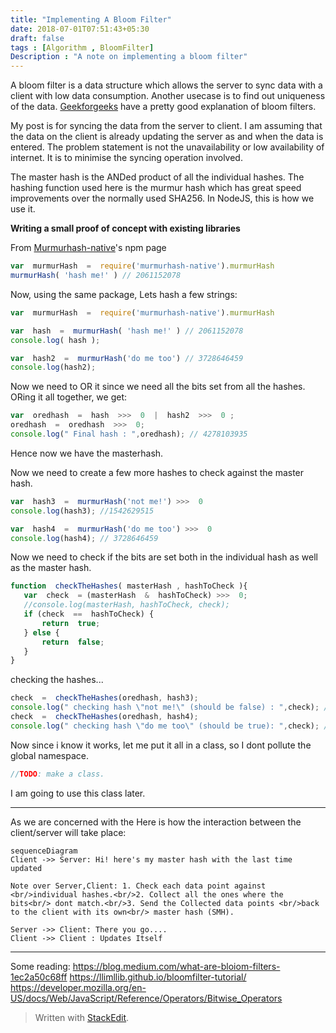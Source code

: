 ```yaml
---
title: "Implementing A Bloom Filter"
date: 2018-07-01T07:51:43+05:30
draft: false
tags : [Algorithm , BloomFilter]
Description : "A note on implementing a bloom filter"
---
```

A bloom filter is a data structure which allows the server to sync data with a client with low data consumption. Another usecase is to find out uniqueness of the data. [Geekforgeeks](https://www.geeksforgeeks.org/bloom-filters-introduction-and-python-implementation/) have a pretty good explanation of bloom filters. 

My post is for syncing the data from the server to client. I am assuming that the data on the client is already updating the server as and when the data is entered. The problem statement is not the unavailability or low availability of internet. It is to minimise the syncing operation involved.

The master hash is the ANDed product of all the individual hashes. The hashing function used here is the murmur hash which has great speed improvements over the normally used  SHA256. In NodeJS, this is how we use it.

**Writing a small proof of concept with existing libraries**  

From [Murmurhash-native](https://www.npmjs.com/package/murmurhash-native)'s npm page
```javascript
var  murmurHash  =  require('murmurhash-native').murmurHash
murmurHash( 'hash me!' ) // 2061152078
```

Now, using the same package, Lets hash a few strings:
```javascript
var  murmurHash  =  require('murmurhash-native').murmurHash

var  hash  =  murmurHash( 'hash me!' ) // 2061152078
console.log( hash );

var  hash2  =  murmurHash('do me too') // 3728646459
console.log(hash2);
``` 
Now we need to OR it since we need all the bits set from all the hashes. ORing it all together, we get:
```javascript
var  oredhash  =  hash  >>>  0  |  hash2  >>>  0 ;
oredhash  =  oredhash  >>>  0;
console.log(" Final hash : ",oredhash); // 4278103935
```
Hence now we have the masterhash.

Now we need to create a few more hashes to check against the master hash. 
```javascript
var  hash3  =  murmurHash('not me!') >>>  0
console.log(hash3); //1542629515

var  hash4  =  murmurHash('do me too') >>>  0
console.log(hash4); // 3728646459
```

 Now we need to check if the bits are set both in the individual hash as well as the master hash.
 ```javascript
function  checkTheHashes( masterHash , hashToCheck ){
	var  check  = (masterHash  &  hashToCheck) >>>  0;
	//console.log(masterHash, hashToCheck, check);
	if (check  ==  hashToCheck) {
		return  true;
	} else {
		return  false;
	}
}
 ```

checking the hashes...
```javascript
check  =  checkTheHashes(oredhash, hash3);
console.log(" checking hash \"not me!\" (should be false) : ",check); // false
check  =  checkTheHashes(oredhash, hash4);
console.log(" checking hash \"do me too\" (should be true): ",check); // true
```

Now since i know it works, let me put it all in a class, so I dont pollute the global namespace.
```javascript
//TODO: make a class.
``` 
I am going to use this class later.

---
As we are concerned with the 
Here is how the interaction between the client/server will take place:
```mermaid
sequenceDiagram
Client ->> Server: Hi! here's my master hash with the last time updated

Note over Server,Client: 1. Check each data point against <br/>individual hashes.<br/>2. Collect all the ones where the bits<br/> dont match.<br/>3. Send the Collected data points <br/>back to the client with its own<br/> master hash (SMH).

Server ->> Client: There you go....
Client ->> Client : Updates Itself
```
---


Some reading:
<https://blog.medium.com/what-are-bloiom-filters-1ec2a50c68ff>
<https://llimllib.github.io/bloomfilter-tutorial/>
<https://developer.mozilla.org/en-US/docs/Web/JavaScript/Reference/Operators/Bitwise_Operators>

> Written with [StackEdit](https://stackedit.io/).
<!--stackedit_data:
eyJoaXN0b3J5IjpbLTE0OTU0OTY2NDIsMjEzOTMzOTk4MywtMT
QzMDc5NTk4MCwxNjA4Njk3MDMwLDUxODQ2NDI5MiwtMTA5MjY2
MjQwMiwxMTUwMzMxMjA0LDQwMzEyMzMyMl19
-->